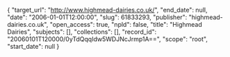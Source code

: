 {
  "target_url": "http://www.highmead-dairies.co.uk/", 
  "end_date": null, 
  "date": "2006-01-01T12:00:00", 
  "slug": 61833293, 
  "publisher": "highmead-dairies.co.uk", 
  "open_access": true, 
  "npld": false, 
  "title": "Highmead Dairies", 
  "subjects": [], 
  "collections": [], 
  "record_id": "20060101T120000/0yTdQqqIdw5WDJNcJrmp1A==", 
  "scope": "root", 
  "start_date": null
}

